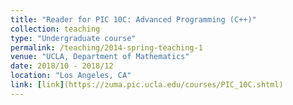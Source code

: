 ```yaml
---
title: "Reader for PIC 10C: Advanced Programming (C++)"
collection: teaching
type: "Undergraduate course"
permalink: /teaching/2014-spring-teaching-1
venue: "UCLA, Department of Mathematics"
date: 2018/10 - 2018/12
location: "Los Angeles, CA"
link: [link](https://zuma.pic.ucla.edu/courses/PIC_10C.shtml)
---
```

